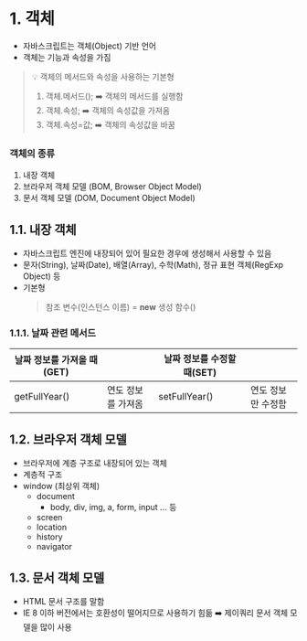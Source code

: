 # 1. 객체
 - 자바스크립트는 객체(Object) 기반 언어
 - 객체는 기능과 속성을 가짐

 > 💡 객체의 메서드와 속성을 사용하는 기본형
 > 1) 객체.메서드(); ➡️ 객체의 메서드를 실행함
 > 2) 객체.속성; ➡️ 객체의 속성값을 가져옴
 > 3) 객체.속성=값; ➡️ 객체의 속성값을 바꿈

### 객체의 종류
 1) 내장 객체
 2) 브라우저 객체 모델 (BOM, Browser Object Model)
 3) 문서 객체 모델 (DOM, Document Object Model)

## 1.1. 내장 객체
 - 자바스크립트 엔진에 내장되어 있어 필요한 경우에 생성해서 사용할 수 있음
 - 문자(String), 날짜(Date), 배열(Array), 수학(Math), 정규 표현 객체(RegExp Object) 등
 - 기본형
   > 참조 변수(인스턴스 이름) = **new** 생성 함수()

### 1.1.1. 날짜 관련 메서드
| 날짜 정보를 가져올 때(GET) |                    | 날짜 정보를 수정할 때(SET) |                    |
| -------------------------- | ------------------ | -------------------------- | ------------------ |
| getFullYear()              | 연도 정보를 가져옴 | setFullYear()              | 연도 정보만 수정함 |


## 1.2. 브라우저 객체 모델
 - 브라우저에 계층 구조로 내장되어 있는 객체
 - 계층적 구조
 - window (최상위 객체)
   - document
     - body, div, img, a, form, input ... 등
   - screen
   - location
   - history
   - navigator


## 1.3. 문서 객체 모델
 - HTML 문서 구조를 말함
 - IE 8 이하 버전에서는 호환성이 떨어지므로 사용하기 힘듦 ➡️ 제이쿼리 문서 객체 모델을 많이 사용